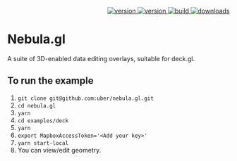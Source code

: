 <p align="right">
  <a href="https://npmjs.org/package/nebula.gl">
    <img src="https://img.shields.io/npm/v/nebula.gl.svg" alt="version" />
  </a>
  <a href="https://npmjs.org/package/nebula.gl-react">
    <img src="https://img.shields.io/npm/v/nebula.gl-react.svg" alt="version" />
  </a>
  <a href="https://travis-ci.org/uber/nebula.gl">
    <img src="https://img.shields.io/travis/uber/nebula.gl/master.svg" alt="build" />
  </a>
  <a href="https://npmjs.org/package/nebula.gl">
    <img src="https://img.shields.io/npm/dm/nebula.gl.svg" alt="downloads" />
  </a>
</p>

# Nebula.gl

A suite of 3D-enabled data editing overlays, suitable for deck.gl.

## To run the example

1.  `git clone git@github.com:uber/nebula.gl.git`
2.  `cd nebula.gl`
3.  `yarn`
4.  `cd examples/deck`
5.  `yarn`
6.  `export MapboxAccessToken='<Add your key>'`
7.  `yarn start-local`
8.  You can view/edit geometry.
